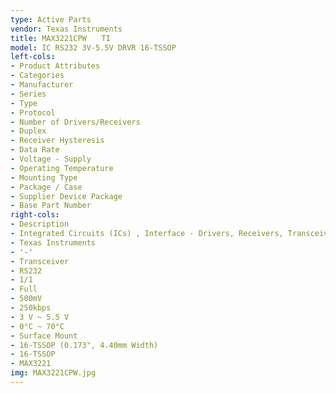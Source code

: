 ```yaml
---
type: Active Parts
vendor: Texas Instruments
title: MAX3221CPW　　TI
model: IC RS232 3V-5.5V DRVR 16-TSSOP
left-cols:
- Product Attributes
- Categories
- Manufacturer
- Series
- Type
- Protocol
- Number of Drivers/Receivers
- Duplex
- Receiver Hysteresis
- Data Rate
- Voltage - Supply
- Operating Temperature
- Mounting Type
- Package / Case
- Supplier Device Package
- Base Part Number
right-cols:
- Description
- Integrated Circuits (ICs) , Interface - Drivers, Receivers, Transceivers
- Texas Instruments
- '-'
- Transceiver
- RS232
- 1/1
- Full
- 500mV
- 250kbps
- 3 V ~ 5.5 V
- 0°C ~ 70°C
- Surface Mount
- 16-TSSOP (0.173", 4.40mm Width)
- 16-TSSOP
- MAX3221
img: MAX3221CPW.jpg
---
```

